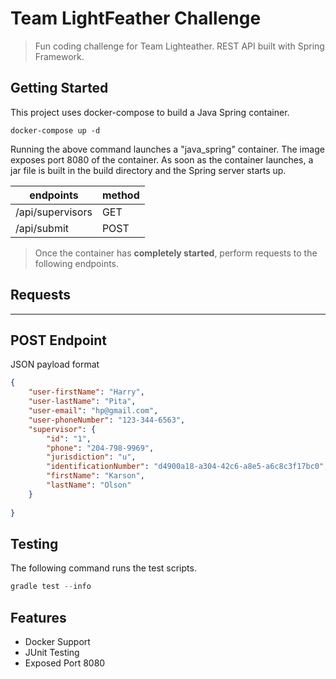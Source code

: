 Team LightFeather Challenge
===========================
> Fun coding challenge for Team Lighteather. 
REST API built with Spring Framework.

Getting Started
---------------

This project uses docker-compose to build a Java Spring container.
```docker
docker-compose up -d
```
Running the above command launches a "java_spring" container. The image exposes port 8080 of the container. As soon as the container launches, a jar file is built in the build directory and the Spring server starts up. 

|   endpoints      | method |
|------------------|--------|
| /api/supervisors |  GET   |
| /api/submit      |  POST  |

> Once the container has **completely started**, perform requests to the following endpoints.

Requests
------------
<hr>

## POST Endpoint

JSON payload format
```json
{
    "user-firstName": "Harry",
    "user-lastName": "Pita",
    "user-email": "hp@gmail.com",
    "user-phoneNumber": "123-344-6563",
    "supervisor": {
        "id": "1",
        "phone": "204-798-9969",
        "jurisdiction": "u",
        "identificationNumber": "d4900a18-a304-42c6-a8e5-a6c8c3f17bc0",
        "firstName": "Karson",
        "lastName": "Olson"
    }
    
}
```

Testing
-------
The following command runs the test scripts.
```gradle
gradle test --info
```

Features
--------
* Docker Support
* JUnit Testing
* Exposed Port 8080